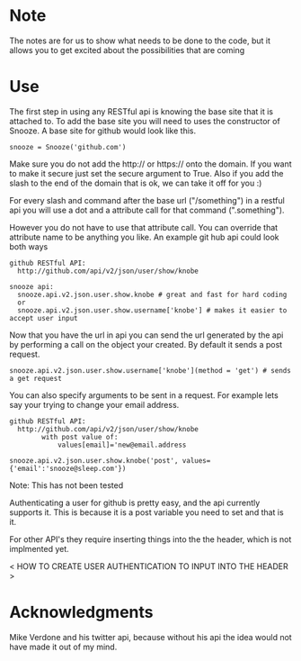 Note
===

  The notes are for us to show what needs to be done to the code, but it allows
  you to get excited about the possibilities that are coming

Use 
===

  The first step in using any RESTful api is knowing the base site that it is
  attached to.  To add the base site you will need to uses  the constructor of Snooze.
  A base site for github would look like this.

    snooze = Snooze('github.com')

  Make sure you do not add the http:// or https:// onto the domain.  If you want to make it
  secure just set the secure argument to True.  Also if you add the slash to the end of the
  domain that is ok, we can take it off for you :) 
  
  For every slash and command after the base url ("/something") in a restful api you will use a
  dot and a attribute call for that command (".something").
 
  However you do not have to use that attribute call. You can override that attribute
  name to be anything you like.  An example git hub api could look both ways
 
    github RESTful API:
      http://github.com/api/v2/json/user/show/knobe
   
    snooze api: 
      snooze.api.v2.json.user.show.knobe # great and fast for hard coding
      or
      snooze.api.v2.json.user.show.username['knobe'] # makes it easier to accept user input
   
  Now that you have the url in api you can send the url generated by the api by performing
  a call on the object your created.  By default it sends a post request.

    snooze.api.v2.json.user.show.username['knobe'](method = 'get') # sends a get request

  You can also specify arguments to be sent in a request.  For example lets say
  your trying to change your email address.

    github RESTful API:
      http://github.com/api/v2/json/user/show/knobe
            with post value of:
                values[email]='new@email.address

    snooze.api.v2.json.user.show.knobe('post', values={'email':'snooze@sleep.com'}) 

  Note:
    This has not been tested 

  Authenticating a user for github is pretty easy, and the api currently
  supports it.  This is because it is a post variable you need to set
  and that is it.

  For other API's they require inserting things into the the header, which is
  not implmented yet.

  < HOW TO CREATE USER AUTHENTICATION TO INPUT INTO THE HEADER >
  
 
 
Acknowledgments
===============
  Mike Verdone and his twitter api, because without his api
  the idea would not have made it out of my mind. 

